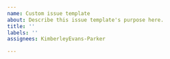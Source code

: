 ```yaml
---
name: Custom issue template
about: Describe this issue template's purpose here.
title: ''
labels: ''
assignees: KimberleyEvans-Parker

---
```



